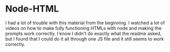 # Node-HTML

I had a lot of trouble with this material from the beginning.
I watched a lot of videos on how to make fully functioning HTMLs with node and making the prompts work correctly.
I know I didn't do exactly what the readme asked, but I found that I could do it all through one JS file and it still seems to work correctly.
